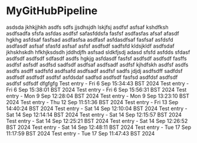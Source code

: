 # MyGitHubPipeline
asdsda
jkhkjjhkh
asdfs
sdfs
jjsdhsjdh
lskjfsj
asdfsf
asfsaf
kshdfksh
asdfsadfa
sfsfa
asfdas
asdfsf
safasfddsfa
fasfsf
asdfasfas
afsaf
afasdf
hgkhg
asfdsaf
fasfsad
asdfasfsa
asdfasf
asfdasdfsaf
fasfsaf
asfdsfd
asdfasdf 
asfsaf
sfasfd
asfsaf
asfsf
asdfsdf
sadfsfd
kldsjkldf
asdfsdaf
jkhskhskdh
hfkhjksdsdh
jddhdjfh
asfsad
sldkfjsdj
adasd
sfsfd
asfdds
sfdasf
asdfsdf
asdfsdf
sdfasdf
asdfs
hgkjg
asfdasdf
fasfsf
asdfsdf
asdfsdf
fasffs
asdfsf
asfsdf
asdfsd
sadfsdf
asdfsaf
asdfsadf
asdfsf
kjhdfskh
asdfsf
asdfs
asdfs
asdff
sadfsfd
asdfsafd
asdfsadf
asdfsf
sadfs
jdjdj
asdfsdff
sadfdsf
asdfsdf
asdfsdf
asdfsf
asfdsdaf
sadfsd
asdfsdf
fasfsd
asdfdsf
asdfsdf
asdfsf
sdfsdf
dfgfgfg
Test entry - Fri  6 Sep 15:34:43 BST 2024
Test entry - Fri  6 Sep 15:38:01 BST 2024
Test entry - Fri  6 Sep 15:56:31 BST 2024
Test entry - Mon  9 Sep 12:28:04 BST 2024
Test entry - Mon  9 Sep 13:23:10 BST 2024
Test entry - Thu 12 Sep 11:51:36 BST 2024
Test entry - Fri 13 Sep 14:40:24 BST 2024
Test entry - Sat 14 Sep 12:10:04 BST 2024
Test entry - Sat 14 Sep 12:14:14 BST 2024
Test entry - Sat 14 Sep 12:15:57 BST 2024
Test entry - Sat 14 Sep 12:25:21 BST 2024
Test entry - Sat 14 Sep 12:26:52 BST 2024
Test entry - Sat 14 Sep 12:48:11 BST 2024
Test entry - Tue 17 Sep 11:17:59 BST 2024
Test entry - Tue 17 Sep 11:47:43 BST 2024
